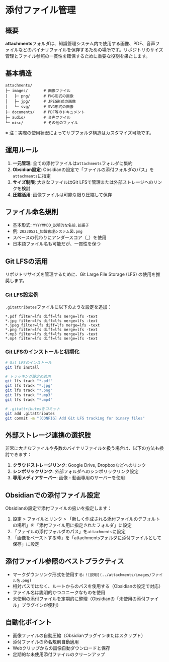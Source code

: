 # 添付ファイル管理

## 概要

**attachments**フォルダは、知識管理システム内で使用する画像、PDF、音声ファイルなどのバイナリファイルを保存するための場所です。リポジトリのサイズ管理とファイル参照の一貫性を確保するために重要な役割を果たします。

## 基本構造

```
attachments/
├─ images/       # 画像ファイル
│   ├─ png/      # PNG形式の画像
│   ├─ jpg/      # JPEG形式の画像
│   └─ svg/      # SVG形式の画像
├─ documents/    # PDF等のドキュメント
├─ audio/        # 音声ファイル
└─ misc/         # その他のファイル
```

※ 注：実際の使用状況によってサブフォルダ構造はカスタマイズ可能です。

## 運用ルール

1. **一元管理**: 全ての添付ファイルは`attachments`フォルダに集約
2. **Obsidian設定**: Obsidianの設定で「ファイルの添付フォルダのパス」を`attachments`に指定
3. **サイズ制限**: 大きなファイルはGit LFSで管理または外部ストレージへのリンクを検討
4. **圧縮活用**: 画像ファイルは可能な限り圧縮して保存

## ファイル命名規則

- 基本形式: `YYYYMMDD_説明的な名前.拡張子`
- 例: `20230521_知識管理システム図.png`
- スペースの代わりにアンダースコア（\_）を使用
- 日本語ファイル名も可能だが、一貫性を保つ

## Git LFSの活用

リポジトリサイズを管理するために、Git Large File Storage (LFS) の使用を推奨します。

### Git LFS設定例

`.gitattributes`ファイルに以下のような設定を追加：

```
*.pdf filter=lfs diff=lfs merge=lfs -text
*.jpg filter=lfs diff=lfs merge=lfs -text
*.jpeg filter=lfs diff=lfs merge=lfs -text
*.png filter=lfs diff=lfs merge=lfs -text
*.mp3 filter=lfs diff=lfs merge=lfs -text
*.mp4 filter=lfs diff=lfs merge=lfs -text
```

### Git LFSのインストールと初期化

```bash
# Git LFSのインストール
git lfs install

# トラッキング設定の適用
git lfs track "*.pdf"
git lfs track "*.jpg"
git lfs track "*.png"
git lfs track "*.mp3"
git lfs track "*.mp4"

# .gitattributesをコミット
git add .gitattributes
git commit -m "[CONFIG] Add Git LFS tracking for binary files"
```

## 外部ストレージ連携の選択肢

非常に大きなファイルや多数のバイナリファイルを扱う場合は、以下の方法も検討できます：

1. **クラウドストレージリンク**: Google Drive, Dropboxなどへのリンク
2. **シンボリックリンク**: 外部フォルダへのシンボリックリンク設定
3. **専用メディアサーバー**: 画像・動画専用のサーバーを使用

## Obsidianでの添付ファイル設定

Obsidianの設定で添付ファイルの扱いを指定します：

1. 設定 > ファイルとリンク > 「新しく作成される添付ファイルのデフォルトの場所」を「添付ファイル用に指定されたフォルダ」に設定
2. 「ファイルの添付フォルダのパス」を`attachments`に設定
3. 「画像をペーストする時」を「attachmentsフォルダに添付ファイルとして保存」に設定

## 添付ファイル参照のベストプラクティス

- マークダウンリンク形式を使用する: `![説明](../attachments/images/ファイル名.png)`
- 相対パスではなく、ルートからのパスを使用する（Obsidianの設定で対応）
- ファイル名は説明的かつユニークなものを使用
- 未使用の添付ファイルを定期的に整理（Obsidianの「未使用の添付ファイル」プラグインが便利）

## 自動化ポイント

- 画像ファイルの自動圧縮（Obsidianプラグインまたはスクリプト）
- 添付ファイルの命名規則自動適用
- Webクリップからの画像自動ダウンロードと保存
- 定期的な未使用添付ファイルのクリーンアップ
